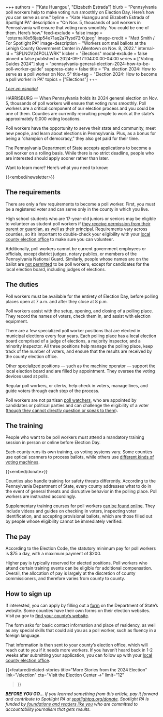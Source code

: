 +++
authors = ["Kate Huangpu", "Elizabeth Estrada"]
blurb = "Pennsylvania poll workers help to make voting run smoothly on Election Day. Here’s how you can serve as one."
byline = "Kate Huangpu and Elizabeth Estrada of Spotlight PA"
description = "On Nov. 5, thousands of poll workers in Pennsylvania will ensure that voting runs smoothly. You could be one of them. Here’s how."
feed-exclude = false
image = "external/8x56jatp54e71aq2a7fysd72r0.jpeg"
image-credit = "Matt Smith / For Spotlight PA"
image-description = "Workers sort mail ballots at the Lehigh County Government Center in Allentown on Nov. 8, 2022."
internal-id = "SPLNOV24POLLWRK"
kicker = "Elections"
modal-exclude = false
pinned = false
published = 2024-09-17T04:00:00-04:00
series = ["Voting Guides 2024"]
slug = "pennsylvania-general-election-2024-how-to-be-poll-worker-guide"
suppress-date = false
title = "Pa. election 2024: How to serve as a poll worker on Nov. 5"
title-tag = "Election 2024: How to become a poll worker in PA"
topics = ["Elections"]
+++

<a href="https://www.spotlightpa.org/news/2024/09/pensilvania-elecciones-2024-como-convertirse-trabajador-electoral/"><em>Leer en español</em></a><em></em>

HARRISBURG — When Pennsylvania holds its 2024 general election on Nov. 5, thousands of poll workers will ensure that voting runs smoothly. Poll workers are a critical component of our election process and you could be one of them. Counties are currently recruiting people to work at the state’s approximately 9,000 voting locations.

Poll workers have the opportunity to serve their state and community, meet new people, and learn about elections in Pennsylvania. Plus, as a bonus for being a “champion of democracy,” they also get paid for their time.

The Pennsylvania Department of State accepts applications to become a poll worker on a rolling basis. While there is no strict deadline, people who are interested should apply sooner rather than later.

Want to learn more? Here’s what you need to know:<em></em>

{{<embed/newsletter>}}

## The requirements

There are only a few requirements to become a poll worker. First, you must be a registered voter and can serve only in the county in which you live.

High school students who are 17-year-old juniors or seniors may be eligible to volunteer as student poll workers if <a href="https://paebrprod.powerappsportals.us/EBR/DOS/Votes-PA-County-Student/">they receive permission from their parent or guardian, as well as their principal</a>. Requirements vary across counties, so it’s important to double-check your eligibility with your <a href="https://www.vote.pa.gov/Resources/Pages/Contact-Your-Election-Officials.aspx">local county election office</a> to make sure you can volunteer.

Additionally, poll workers cannot be current government employees or officials, except district judges, notary publics, or members of the Pennsylvania National Guard. Similarly, people whose names are on the ballot are <a href="https://www.vote.pa.gov/Resources/pages/be-a-poll-worker.aspx">not permitted</a> to be poll workers, except for candidates for the local election board, including judges of elections.

## The duties

Poll workers must be available for the entirety of Election Day, before polling places open at 7 a.m. and after they close at 8 p.m.

Poll workers assist with the setup, opening, and closing of a polling place. They record the names of voters, check them in, and assist with election equipment.

There are a few specialized poll worker positions that are elected in municipal elections every four years. Each polling place has a local election board comprised of a judge of elections, a majority inspector, and a minority inspector. All three positions help manage the polling place, keep track of the number of voters, and ensure that the results are received by the county election office.

Other specialized positions — such as the machine operator — support the local election board and are filled by appointment. They oversee the voting devices used at polls.

Regular poll workers, or clerks, help check in voters, manage lines, and guide voters through each step of the process.

Poll workers are not partisan <a href="https://www.spotlightpa.org/news/2024/03/pennsylvania-poll-watcher-election-2024-donald-trump-explainer/">poll watchers</a>, who are appointed by candidates or political parties and can challenge the eligibility of a voter (<a href="https://www.vote.pa.gov/Your-Rights/Pages/Poll-Watchers.aspx">though they cannot directly question or speak to them</a>).

## The training

People who want to be poll workers must attend a mandatory training session in person or online before Election Day.

Each county runs its own training, as voting systems vary. Some counties use optical scanners to process ballots, while others use <a href="https://www.spotlightpa.org/news/2024/02/pennsylvania-voting-machines-elections-101-prebunking/">different kinds of voting machines</a>.

{{<embed/donate>}}

Counties also handle training for safety threats differently. According to the Pennsylvania Department of State, every county addresses what to do in the event of general threats and disruptive behavior in the polling place. Poll workers are instructed accordingly.

Supplementary training courses for poll workers <a href="https://www.vote.pa.gov/Resources/Poll-Worker-Training/Pages/default.aspx">can be found online</a>. They include videos and guides on checking in voters, inspecting voter identification, and accepting provisional ballots, which are those filled out by people whose eligibility cannot be immediately verified.

## The pay

According to the Election Code, the statutory minimum pay for poll workers is $75 a day, with a maximum payment of $200.

Higher pay is typically reserved for elected positions. Poll workers who attend certain training events can be eligible for additional compensation. Overall, the allocation of pay is largely at the discretion of county commissioners, and therefore varies from county to county.

## How to sign up

If interested, you can apply by filling out a <a href="https://paebrprod.powerappsportals.us/EBR/DOS/Votes-PA-County/">form</a> on the Department of State’s website. Some counties have their own forms on their election websites. Visit pa.gov to <a href="https://www.pa.gov/en/agencies/vote/contact-us/contact-your-election-officials.html">find your county’s website</a>.

The form asks for basic contact information and place of residency, as well as any special skills that could aid you as a poll worker, such as fluency in a foreign language.

That information is then sent to your county’s election office, which will reach out to you if it needs more workers. If you haven’t heard back in 1-2 weeks after submitting your application, you can follow up with your <a href="https://www.vote.pa.gov/Resources/Pages/Contact-Your-Election-Officials.aspx">local county election office</a>.

{{<featured/related-stories 
  title="More Stories from the 2024 Election" 
  link="/election"
  cta="Visit the Election Center →"
  limit="12"
>}}

<strong><em>BEFORE YOU GO…</em></strong><em> If you learned something from this article, pay it forward and contribute to Spotlight PA at </em><a href="http://spotlightpa.org/donate"><em>spotlightpa.org/donate</em></a><em>. Spotlight PA is funded by</em><a href="https://www.spotlightpa.org/support"><em> foundations and readers like you</em></a><em> who are committed to accountability journalism that gets results.</em>

